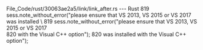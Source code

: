 File_Code/rust/30063ae2a5/link/link_after.rs --- Rust
819                 sess.note_without_error("please ensure that VS 2013, VS 2015 or VS 2017 was installed \                                                  819                 sess.note_without_error("please ensure that VS 2013, VS 2015 or VS 2017 \
820                     with the Visual C++ option");                                                                                                        820                     was installed with the Visual C++ option");

